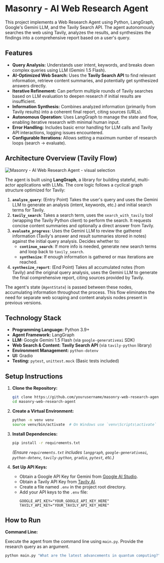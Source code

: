 # Masonry - AI Web Research Agent

This project implements a Web Research Agent using Python, LangGraph, Google's Gemini LLM, and the Tavily Search API. The agent autonomously searches the web using Tavily, analyzes the results, and synthesizes the findings into a comprehensive report based on a user's query.

## Features

-   **Query Analysis:** Understands user intent, keywords, and breaks down complex queries using LLM (Gemini 1.5 Flash).
-   **AI-Optimized Web Search:** Uses the **Tavily Search API** to find relevant information, retrieve content summaries, and potentially get synthesized answers directly.
-   **Iterative Refinement:** Can perform multiple rounds of Tavily searches based on LLM evaluation to deepen research if initial results are insufficient.
-   **Information Synthesis:** Combines analyzed information (primarily from Tavily results) into a coherent final report, citing sources (URLs).
-   **Autonomous Operation:** Uses LangGraph to manage the state and flow, enabling iterative research with minimal human input.
-   **Error Handling:** Includes basic error handling for LLM calls and Tavily API interactions, logging issues encountered.
-   **Configurable Iterations:** Allows setting a maximum number of research loops (search -> evaluate).

## Architecture Overview (Tavily Flow)
![Masonry - AI Web Research Agent - visual selection](https://github.com/user-attachments/assets/959bbd17-590b-4e2b-876f-5d4f8485d045)

The agent is built using **LangGraph**, a library for building stateful, multi-actor applications with LLMs. The core logic follows a cyclical graph structure optimized for Tavily:

1.  **`analyze_query`**: (Entry Point) Takes the user's query and uses the Gemini LLM to generate an analysis (intent, keywords, etc.) and initial search terms for Tavily.
2.  **`tavily_search`**: Takes a search term, uses the `search_with_tavily` tool (wrapping the Tavily Python client) to perform the search. It requests concise content summaries and optionally a direct answer from Tavily.
3.  **`evaluate_progress`**: Uses the Gemini LLM to review the gathered information (Tavily's answer and result summaries stored in notes) against the initial query analysis. Decides whether to:
    *   **`continue_search`**: If more info is needed, generate new search terms and loop back to `tavily_search`.
    *   **`synthesize`**: If enough information is gathered or max iterations are reached.
4.  **`synthesize_report`**: (End Point) Takes all accumulated notes (from Tavily) and the original query analysis, uses the Gemini LLM to generate the final comprehensive report, citing sources provided by Tavily.

The agent's state (`AgentState`) is passed between these nodes, accumulating information throughout the process. This flow eliminates the need for separate web scraping and content analysis nodes present in previous versions.

## Technology Stack

-   **Programming Language:** Python 3.9+
-   **Agent Framework:** LangGraph
-   **LLM:** Google Gemini 1.5 Flash (via `google-generativeai` SDK)
-   **Web Search & Content:** **Tavily Search API** (via `tavily-python` library)
-   **Environment Management:** `python-dotenv`
-   **UI:** Gradio
-   **Testing:** `pytest`, `unittest.mock` (Basic tests included)

## Setup Instructions

1.  **Clone the Repository:**
    ```bash
    git clone https://github.com/yourusername/masonry-web-research-agent.git # Replace with your repo URL
    cd masonry-web-research-agent
    ```

2.  **Create a Virtual Environment:**
    ```bash
    python -m venv venv
    source venv/bin/activate  # On Windows use `venv\Scripts\activate`
    ```

3.  **Install Dependencies:**
    ```bash
    pip install -r requirements.txt
    ```
    *(Ensure `requirements.txt` includes `langgraph`, `google-generativeai`, `python-dotenv`, `tavily-python`, `gradio`, `pytest`, etc.)*

4.  **Set Up API Keys:**
    *   Obtain a Google API Key for Gemini from [Google AI Studio](https://aistudio.google.com/app/apikey).
    *   Obtain a Tavily API Key from [Tavily AI](https://tavily.com/).
    *   Create a file named `.env` in the project root directory.
    *   Add your API keys to the `.env` file:
        ```dotenv
        GOOGLE_API_KEY="YOUR_GOOGLE_API_KEY_HERE"
        TAVILY_API_KEY="YOUR_TAVILY_API_KEY_HERE"
        ```

## How to Run

**Command Line:**

Execute the agent from the command line using `main.py`. Provide the research query as an argument.

```bash
python main.py "What are the latest advancements in quantum computing?"
